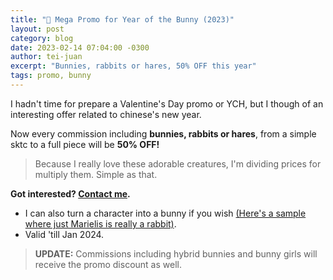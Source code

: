 ```yaml
---
title: "🐰 Mega Promo for Year of the Bunny (2023)"
layout: post
category: blog
date: 2023-02-14 07:04:00 -0300
author: tei-juan
excerpt: "Bunnies, rabbits or hares, 50% OFF this year"
tags: promo, bunny
---
```


I hadn't time for prepare a Valentine's Day promo or YCH, but I though of an interesting offer related to chinese's new year. 

Now every commission including **bunnies, rabbits or hares**, from a simple sktc to a full piece will be **50% OFF!**

> Because I really love these adorable creatures, I'm dividing prices for multiply them. Simple as that.

**Got interested? [Contact me](/contact).** 

* I can also turn a character into a bunny if you wish [\(Here's a sample where just Marielis is really a rabbit\)](https://www.furaffinity.net/view/46770770).
* Valid 'till Jan 2024.

> **UPDATE:** Commissions including hybrid bunnies and bunny girls will receive the promo discount as well.   

<!-- and think they're such adorable creatures -->







